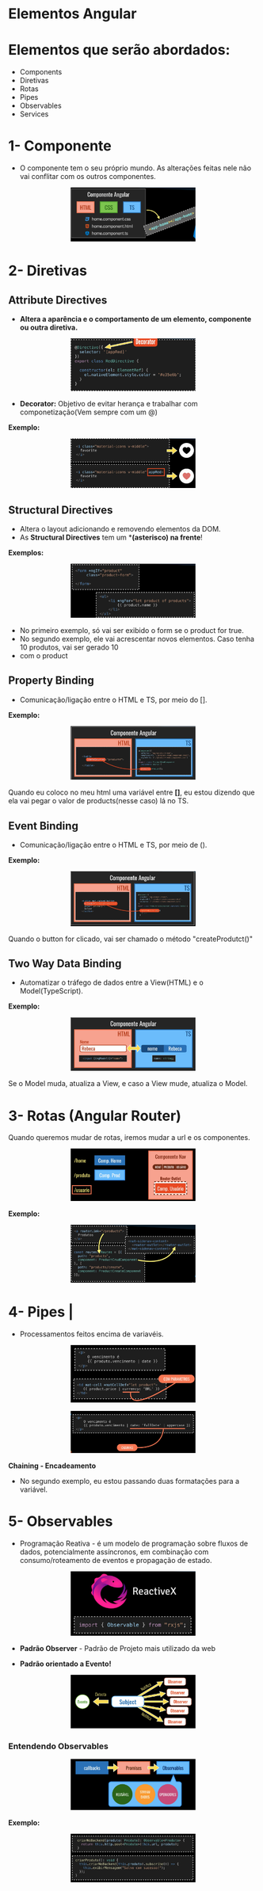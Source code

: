 # **Elementos Angular**

# Elementos que serão abordados:

- Components
- Diretivas
- Rotas
- Pipes
- Observables
- Services

# 1- Componente

- O componente tem o seu próprio mundo. As alterações feitas nele não vai conflitar com os outros componentes.

<p align="center">
  <img src="../images/componenteAngular.png" alt='Componente Angular' width="50%">
</p>

# 2- Diretivas

## Attribute Directives

- **Altera a aparência e o comportamento de um elemento, componente ou outra diretiva.**

<p align="center">
  <img src="../images/decorator.png" alt='Decorator' width="50%">
</p>


- **Decorator:** Objetivo de evitar herança e trabalhar com componetização(Vem sempre com um @)

**Exemplo:**

<p align="center">
  <img src="../images/decoratorAppRed.png" alt='Decorator' width="50%">
</p>

## Structural Directives

- Altera o layout adicionando e removendo elementos da DOM.
- As **Structural Directives** tem um ***(asterisco) na frente**!

**Exemplos:**

<p align="center">
  <img src="../images/structuralDirectives.png" alt='structuralDirectives' width="50%">
</p>

- No primeiro exemplo, só vai ser exibido o form se o product for true.
- No segundo exemplo, ele vai acrescentar novos elementos. Caso tenha 10 produtos, vai ser gerado 10 <li> com o product

## Property Binding

- Comunicação/ligação entre o HTML e TS, por meio do [].

**Exemplo:**

<p align="center">
  <img src="../images/propertyBinding.png" alt='property Binding' width="50%">
</p>

Quando eu coloco no meu html uma variável entre **[]**, eu estou dizendo que ela vai pegar o valor de products(nesse caso) lá no TS.
## Event Binding

- Comunicação/ligação entre o HTML e TS, por meio de ().

**Exemplo:**

<p align="center">
  <img src="../images/eventBinding.png" alt='Event Binding' width="50%">
</p>

Quando o button for clicado, vai ser chamado o método "createProdutct()"
## Two Way Data Binding

- Automatizar o tráfego de dados entre a View(HTML) e o Model(TypeScript).

**Exemplo:**

<p align="center">
  <img src="../images/twoWay.png" alt='property Binding' width="50%">
</p>

Se o Model muda, atualiza a View, e caso a View mude, atualiza o Model.
# 3- Rotas (Angular Router)

Quando queremos mudar de rotas, iremos mudar a url e os componentes.

<p align="center">
  <img src="../images/rotas.png" alt='Rotas' width="50%">
</p>

**Exemplo:**

<p align="center">
  <img src="../images/rotas(2).png" alt='Rotas' width="50%">
</p>

# 4- Pipes |

- Processamentos feitos encima de variavéis.

<p align="center">
  <img src="../images/pipes.png" alt='Pipes' width="50%">
</p>


<p align="center">
  <img src="../images/pipes(2).png" alt='Pipes' width="50%">
</p>

**Chaining - Encadeamento**

- No segundo exemplo, eu estou passando duas formatações para a variável.

# 5- Observables

- Programação Reativa - é um modelo de programação sobre fluxos de dados, potencialmente assíncronos, em combinação com consumo/roteamento de eventos e propagação de estado.

<p align="center">
  <img src="../images/observables(1).png" alt='Observables' width="50%">
</p>

- **Padrão Observer** - Padrão de Projeto mais utilizado da web

- **Padrão orientado a Evento!**

<p align="center">
  <img src="../images/observables(2).png" alt='Observables' width="50%">
</p>

### Entendendo Observables


<p align="center">
  <img src="../images/observables(3).png" alt='Observables' width="50%">
</p>


**Exemplo:**

<p align="center">
  <img src="../images/observables(4).png" alt='Observables' width="50%">
</p>
